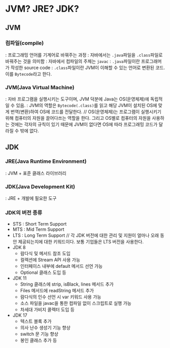 # JVM? JRE? JDK?

## JVM

### 컴파일(compile)

: 프로그래밍 언어를 기계어로 바꿔주는 과정
: 자바에서는 `.java`파일을 `.class`파일로 바꿔주는 것을 의미함
: 자바에서 컴파일의 주체는 `javac`
: `.java`파일이란 프로그래머가 작성한 source code
: `.class`파일이란 JVM이 이해할 수 있는 언어로 변환된 코드. 이를 `Bytecode`라고 한다.

### JVM(Java Virtual Machine)

: 자바 프로그램을 실행시키는 도구이며, JVM 덕분에 Java는 OS(운영체제)에 독립적일 수 있음.
: JVM의 역할은 `Bytecode(.class)`를 읽고 해당 JVM이 설치된 OS에 맞게 번역(변환)하여 OS에 코드를 전달한다.
// OS(운영체제)는 프로그램이 실행시키기 위해 컴퓨터의 자원을 끌어다쓰는 역할을 한다. 그리고 OS별로 컴퓨터의 자원을 사용하는 것에는 각자의 규칙이 있기 때문에 JVM이 없다면 OS에 따라 프로그래밍 코드가 달라질 수 밖에 없다.

## JDK

### JRE(Java Runtime Environment)

: JVM + 표준 클래스 라이브러리

### JDK(Java Development Kit)

: JRE + 개발에 필요한 도구

### JDK의 버전 종류

- STS : Short Term Support
- MTS : Mid Term Support
- LTS : Long Term Support
  // 각 JDK 버전에 대한 관리 및 지원이 얼마나 오래 동안 제공되는지에 대한 키워드이다. 보통 기업들은 LTS 버전을 사용한다.
- JDK 8
  - 람다식 및 메서드 참조 도입
  - 컬렉션에 Stream API 사용 가능
  - 인터페이스 내부에 default 메서드 선언 가능
  - Optional 클래스 도입 등
- JDK 11
  - String 클래스에 strip, isBlack, lines 메서드 추가
  - Files 메서드에 readString 메서드 추가
  - 람다식의 인수 선언 시 var 키워드 사용 가능
  - 소스 파일을 javac을 통한 컴파일 없이 스크립트로 실행 가능
  - 차세대 가비지 콜렉터 도입 등
- JDK 17
  - 텍스트 블록 추가
  - 의사 난수 생성기 기능 향상
  - switch 문 기능 향상
  - 봉인 클래스 추가 등
